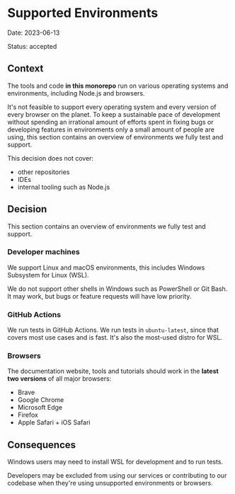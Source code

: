 # Supported Environments

Date: 2023-06-13

Status: accepted

## Context

The tools and code **in this monorepo** run on various operating systems and
environments, including Node.js and browsers.

It's not feasible to support every operating system and every version of every
browser on the planet. To keep a sustainable pace of development without
spending an irrational amount of efforts spent in fixing bugs or developing
features in environments only a small amount of people are using, this section
contains an overview of environments we fully test and support.

This decision does not cover:

- other repositories
- IDEs
- internal tooling such as Node.js

## Decision

This section contains an overview of environments we fully test and support.

### Developer machines

We support Linux and macOS environments, this includes Windows Subsystem for
Linux (WSL).

We do not support other shells in Windows such as PowerShell or Git Bash. It may
work, but bugs or feature requests will have low priority.

### GitHub Actions

We run tests in GitHub Actions. We run tests in `ubuntu-latest`, since that
covers most use cases and is fast. It's also the most-used distro for WSL.

### Browsers

The documentation website, tools and tutorials should work in the **latest two
versions** of all major browsers:

- Brave
- Google Chrome
- Microsoft Edge
- Firefox
- Apple Safari + iOS Safari

## Consequences

Windows users may need to install WSL for development and to run tests.

Developers may be excluded from using our services or contributing to our
codebase when they're using unsupported environments or browsers.
